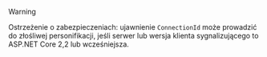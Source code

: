 > [!WARNING]
> Ostrzeżenie o zabezpieczeniach: ujawnienie `ConnectionId` może prowadzić do złośliwej personifikacji, jeśli serwer lub wersja klienta sygnalizującego to ASP.NET Core 2,2 lub wcześniejsza.

